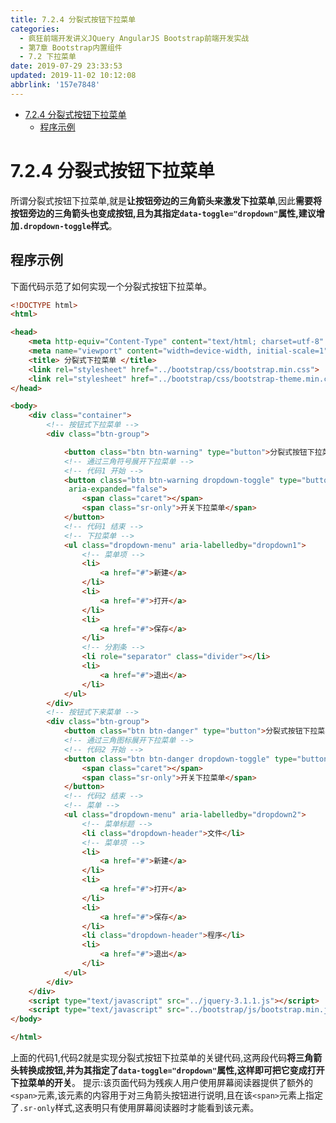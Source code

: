 ```yaml
---
title: 7.2.4 分裂式按钮下拉菜单
categories: 
  - 疯狂前端开发讲义JQuery AngularJS Bootstrap前端开发实战
  - 第7章 Bootstrap内置组件
  - 7.2 下拉菜单
date: 2019-07-29 23:33:53
updated: 2019-11-02 10:12:08
abbrlink: '157e7848'
---
```

<div id='my_toc'>

- [7.2.4 分裂式按钮下拉菜单](/JavaReadingNotes/157e7848/#7-2-4-分裂式按钮下拉菜单)
    - [程序示例](/JavaReadingNotes/157e7848/#程序示例)

</div>
<!--more-->
<script>if (navigator.platform.toLowerCase() == 'win32'){document.getElementById('my_toc').style.display = 'none';}</script>

<!--end-->
<!--SSTStart-->
# 7.2.4 分裂式按钮下拉菜单 #
所谓分裂式按钮下拉菜单,就是**让按钮旁边的三角箭头来激发下拉菜单**,因此**需要将按钮旁边的三角箭头也变成按钮,且为其指定`data-toggle="dropdown"`属性,建议增加`.dropdown-toggle`样式**。
## 程序示例 ##
下面代码示范了如何实现一个分裂式按钮下拉菜单。
```html
<!DOCTYPE html>
<html>

<head>
    <meta http-equiv="Content-Type" content="text/html; charset=utf-8" />
    <meta name="viewport" content="width=device-width, initial-scale=1">
    <title> 分裂式下拉菜单 </title>
    <link rel="stylesheet" href="../bootstrap/css/bootstrap.min.css">
    <link rel="stylesheet" href="../bootstrap/css/bootstrap-theme.min.css">
</head>

<body>
    <div class="container">
        <!-- 按钮式下拉菜单 -->
        <div class="btn-group">

            <button class="btn btn-warning" type="button">分裂式按钮下拉菜单</button>
            <!-- 通过三角符号展开下拉菜单 -->
            <!-- 代码1 开始 -->
            <button class="btn btn-warning dropdown-toggle" type="button" id="dropdown1" data-toggle="dropdown" aria-haspopup="true"
             aria-expanded="false">
                <span class="caret"></span>
                <span class="sr-only">开关下拉菜单</span>
            </button>
            <!-- 代码1 结束 -->
            <!-- 下拉菜单 -->
            <ul class="dropdown-menu" aria-labelledby="dropdown1">
                <!-- 菜单项 -->
                <li>
                    <a href="#">新建</a>
                </li>
                <li>
                    <a href="#">打开</a>
                </li>
                <li>
                    <a href="#">保存</a>
                </li>
                <!-- 分割条 -->
                <li role="separator" class="divider"></li>
                <li>
                    <a href="#">退出</a>
                </li>
            </ul>
        </div>
        <!-- 按钮式下来菜单 -->
        <div class="btn-group">
            <button class="btn btn-danger" type="button">分裂式按钮下拉菜单</button>
            <!-- 通过三角图标展开下拉菜单 -->
            <!-- 代码2 开始 -->
            <button class="btn btn-danger dropdown-toggle" type="button" id="dropdown2" data-toggle="dropdown" aria-haspopup="true" aria-expanded="false">
                <span class="caret"></span>
                <span class="sr-only">开关下拉菜单</span>
            </button>
            <!-- 代码2 结束 -->
            <!-- 菜单 -->
            <ul class="dropdown-menu" aria-labelledby="dropdown2">
                <!-- 菜单标题 -->
                <li class="dropdown-header">文件</li>
                <!-- 菜单项 -->
                <li>
                    <a href="#">新建</a>
                </li>
                <li>
                    <a href="#">打开</a>
                </li>
                <li>
                    <a href="#">保存</a>
                </li>
                <li class="dropdown-header">程序</li>
                <li>
                    <a href="#">退出</a>
                </li>
            </ul>
        </div>
    </div>
    <script type="text/javascript" src="../jquery-3.1.1.js"></script>
    <script type="text/javascript" src="../bootstrap/js/bootstrap.min.js"></script>
</body>

</html>
```
上面的代码1,代码2就是实现分裂式按钮下拉菜单的关键代码,这两段代码**将三角箭头转换成按钮,并为其指定了`data-toggle="dropdown"`属性,这样即可把它变成打开下拉菜单的开关**。
提示:该页面代码为残疾人用户使用屏幕阅读器提供了额外的`<span>`元素,该元素的内容用于对三角箭头按钮进行说明,且在该`<span>`元素上指定了`.sr-only`样式,这表明只有使用屏幕阅读器时才能看到该元素。
<!--SSTStop-->

